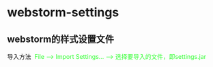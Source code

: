 # webstorm-settings
## webstorm的样式设置文件
导入方法  <font color="#33ff33">File --> Import Settings... --> 选择要导入的文件，即settings.jar</font>
